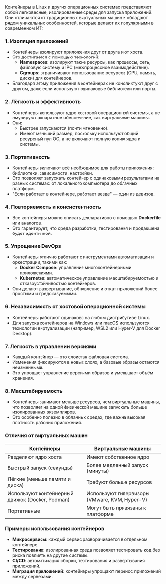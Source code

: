 Контейнеры в Linux и других операционных системах представляют собой легковесные, изолированные среды для запуска приложений. Они отличаются от традиционных виртуальных машин и обладают рядом уникальных особенностей, которые делают их популярными в современном ИТ:
### **1. Изоляция приложений**
- Контейнеры изолируют приложения друг от друга и от хоста.
- Это достигается с помощью технологий:
    - **Namespaces**: изолируют такие ресурсы, как процессы, сеть, файловую систему и IPC (межпроцессное взаимодействие).
    - **Cgroups**: ограничивают использование ресурсов (CPU, память, диски) для контейнеров.
- Благодаря этому приложения в контейнерах не конфликтуют друг с другом, даже если используют одинаковые библиотеки или порты.
### **2. Лёгкость и эффективность**
- Контейнеры используют ядро хостовой операционной системы, а не эмулируют аппаратное обеспечение, как виртуальные машины.
- Они:
    - Быстрее запускаются (почти мгновенно).
    - Имеют меньший размер, поскольку используют общий ресурсный пул ОС, а не включают полную копию ядра и системы.

### **3. Портативность**
- Контейнеры включают всё необходимое для работы приложения: библиотеки, зависимости, настройки.
- Это позволяет запускать контейнер с одинаковыми результатами на разных системах: от локального компьютера до облачных платформ.
- "Если работает в контейнере, работает везде" — один из девизов.
### **4. Повторяемость и консистентность**

- Все контейнеры можно описать декларативно с помощью **Dockerfile** или аналогов.
- Это гарантирует, что среда разработки, тестирования и продакшена будет идентичной.
### **5. Упрощение DevOps**
- Контейнеры отлично работают с инструментами автоматизации и оркестрации, такими как:
    - **Docker Compose**: управление многоконтейнерными приложениями.
    - **Kubernetes**: автоматическое управление масштабируемостью и отказоустойчивостью контейнеров.
- Они делают развертывание, обновление и откат приложений более простыми и предсказуемыми.
### **6. Независимость от хостовой операционной системы**
- Контейнеры работают одинаково на любом дистрибутиве Linux.
- Для запуска контейнеров на Windows или macOS используются технологии виртуализации (например, WSL2 или Hyper-V для Docker Desktop).
### **7. Легкость в управлении версиями**
- Каждый контейнер — это слоистая файловая система.
- Изменения фиксируются в новых слоях, а базовые образы остаются неизменными.
- Это упрощает управление версиями образов и уменьшает объём хранения.
### **8. Масштабируемость**
- Контейнеры занимают меньше ресурсов, чем виртуальные машины, что позволяет на одной физической машине запускать больше изолированных экземпляров.
- Это особенно полезно в облачных средах, где важна высокая плотность рабочих приложений.
### **Отличия от виртуальных машин**

|**Контейнеры**|**Виртуальные машины**|
|---|---|
|Разделяют ядро хоста|Имеют собственное ядро|
|Быстрый запуск (секунды)|Более медленный запуск (минуты)|
|Лёгкие (меньше памяти и диска)|Требуют больше ресурсов|
|Используют контейнерный движок (Docker, Podman)|Используют гипервизоры (VMware, KVM, Hyper-V)|
|Портативные|Могут быть привязаны к платформе|
### **Примеры использования контейнеров**
- **Микросервисы**: каждый сервис разворачивается в отдельном контейнере.
- **Тестирование**: изолированная среда позволяет тестировать код без риска повлиять на другие системы.
- **CI/CD**: автоматизация сборки, тестирования и развертывания приложений.
- **Миграция приложений**: контейнеры упрощают перенос приложений между серверами.